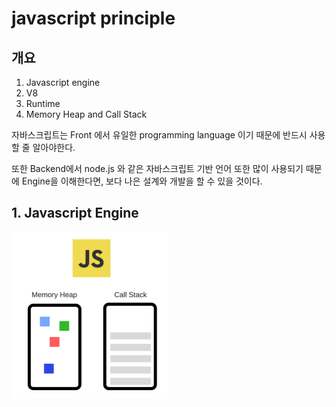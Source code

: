 # javascript principle

## 개요

1. Javascript engine
2. V8
3. Runtime
4. Memory Heap and Call Stack

자바스크립트는 Front 에서 유일한 programming language 이기 때문에 반드시 사용할 줄 알아야한다.

또한 Backend에서 node.js 와 같은 자바스크립트 기반 언어 또한 많이 사용되기 때문에 Engine을 이해한다면, 보다 나은 설계와 개발을 할 수 있을 것이다.

## 1. Javascript Engine

<img src="../image/javascript_engine.PNG" width=50%>

